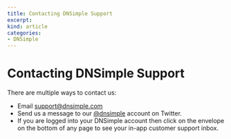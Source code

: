 ```yaml
---
title: Contacting DNSimple Support
excerpt: 
kind: article
categories:
- DNSimple
---
```


# Contacting DNSimple Support

There are multiple ways to contact us:

- Email support@dnsimple.com
- Send us a message to our [@dnsimple](https://twitter.com/dnsimple) account on Twitter.
- If you are logged into your DNSimple account then click on the envelope on the bottom of any page to see your in-app customer support inbox.

